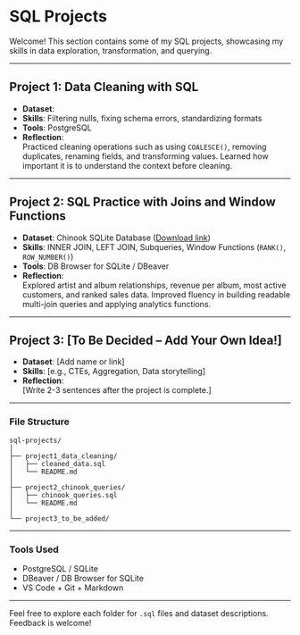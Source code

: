 # SQL Projects

Welcome! This section contains some of my SQL projects, showcasing my skills in data exploration, transformation, and querying.

---

## Project 1: Data Cleaning with SQL

- **Dataset**: 
- **Skills**: Filtering nulls, fixing schema errors, standardizing formats
- **Tools**: PostgreSQL
- **Reflection**:  
  Practiced cleaning operations such as using `COALESCE()`, removing duplicates, renaming fields, and transforming values. Learned how important it is to understand the context before cleaning.

---

## Project 2: SQL Practice with Joins and Window Functions

- **Dataset**: Chinook SQLite Database ([Download link](https://github.com/lerocha/chinook-database))
- **Skills**: INNER JOIN, LEFT JOIN, Subqueries, Window Functions (`RANK()`, `ROW_NUMBER()`)
- **Tools**: DB Browser for SQLite / DBeaver
- **Reflection**:  
  Explored artist and album relationships, revenue per album, most active customers, and ranked sales data. Improved fluency in building readable multi-join queries and applying analytics functions.

---

## Project 3: [To Be Decided – Add Your Own Idea!]

- **Dataset**: [Add name or link]
- **Skills**: [e.g., CTEs, Aggregation, Data storytelling]
- **Reflection**:  
  [Write 2-3 sentences after the project is complete.]

---

### File Structure
```
sql-projects/
│
├── project1_data_cleaning/
│   ├── cleaned_data.sql
│   └── README.md
│
├── project2_chinook_queries/
│   ├── chinook_queries.sql
│   └── README.md
│
└── project3_to_be_added/
```

---

### Tools Used

- PostgreSQL / SQLite
- DBeaver / DB Browser for SQLite
- VS Code + Git + Markdown

---

Feel free to explore each folder for `.sql` files and dataset descriptions. Feedback is welcome!
